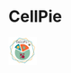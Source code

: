 # CellPie


<img
  src="CP_img.png"
  alt="Alt text"
  title="Optional title"
  style="display: inline-block; margin: 0 auto; max-width: 300px">
  
  
